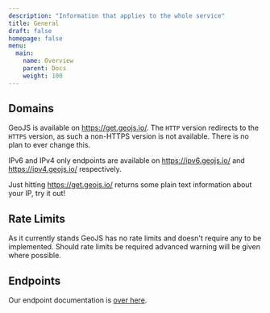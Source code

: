 ```yaml
---
description: "Information that applies to the whole service"
title: General
draft: false
homepage: false
menu:
  main:
    name: Overview
    parent: Docs
    weight: 100
---
```


## Domains

GeoJS is available on https://get.geojs.io/. The `HTTP` version redirects to the `HTTPS` version, as such a non-HTTPS version is not available. There is no plan to ever change this.

IPv6 and IPv4 only endpoints are available on https://ipv6.geojs.io/ and https://ipv4.geojs.io/ respectively.

Just hitting https://get.geojs.io/ returns some plain text information about your IP, try it out!

## Rate Limits

As it currently stands GeoJS has no rate limits and doesn't require any to be implemented. Should rate limits be required advanced warning will be given where possible.

## Endpoints

Our endpoint documentation is [over here](/docs/endpoints/).
